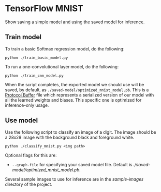 # TensorFlow MNIST

Show saving a simple model and using the saved model for inference.

## Train model

To train a basic Softmax regression model, do the following:

```
python ./train_basic_model.py
```

To run a one-convolutional layer model, do the following:

```
python ./train_cnn_model.py
```

When the script completes, the exported model we should use will
be saved, by default, as `./saved-model/optimized_mnist_model.pb`. This is
a [Protocol Buffer](https://en.wikipedia.org/wiki/Protocol_Buffers) file
which represents a serialized version of our model with all the learned weights
and biases. This specific one is optimized for inference-only usage.

## Use model

Use the following script to classify an image of a digit. The image should be
a 28x28 image with the background black and foreground white.

```
python ./classify_mnist.py <img path>
```

Optional flags for this are:

* `--graph-file` for specifying your saved model file.
  Default is _./saved-model/optimized_mnist_model.pb_.

Several sample images to use for inference are in the _sample-images_ directory
of the project.

